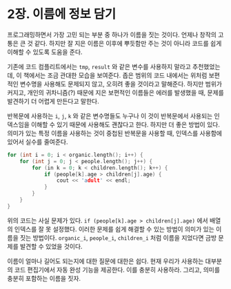 # 2장. 이름에 정보 담기

프로그래밍하면서 가장 고민 되는 부분 중 하나가 이름을 짓는 것이다. 언제나 창작의 고통은 큰 것 같다. 하지만 잘 지은 이름은 이후에 뿌듯함만 주는 것이 아니라 코드를 쉽게 이해할 수 있도록 도움을 준다.

기존에 코드 컴플리트에서는 `tmp`, `result` 와 같은 변수를 사용하지 말라고 추천했었는데, 이 책에서는 조금 관대한 모습을 보여준다. 좁은 범위의 코드 내에서는 위처럼 보편적인 변수명을 사용해도 문제되지 않고, 오히려 좋을 것이라고 말해준다. 하지만 범위가 커지고, 개인의 귀차니즘(?) 때문에 지은 보편적인 이름들은 에러를 발생했을 때, 문제를 발견하기 더 어렵게 만든다고 말한다.

반복문에 사용하는 `i`, `j`, `k` 와 같은 변수명들도 누구나 이 것이 반복문에서 사용되는 인덱스임을 이해할 수 있기 때문에 사용해도 괜찮다고 한다. 하지만 더 좋은 방법이 있다. 의미가 있는 특정 이름을 사용하는 것이 중첩된 반복문을 사용할 때, 인덱스를 사용함에 있어서 실수를 줄여준다.

```c++
for (int i = 0; i < organic.length(); i++) {
    for (int j = 0; j < people.length(); j++) {
        for (in k = 0; k < children.length(); k++) {
            if (people[k].age > children[j].age) {
                cout << 'adult' << endl;
            }
        }
    }
}
```

위의 코드는 사실 문제가 있다. `if (people[k].age > children[j].age)` 에서 배열의 인덱스를 잘 못 설정했다. 이러한 문제를 쉽게 해결할 수 있는 방법이 의미가 있는 이름을 짓는 방법이다. `organic_i`, `people_i`, `children_i` 처럼 이름을 지었다면 금방 문제를 발견할 수 있었을 것이다.



이름이 얼마나 길어도 되는지에 대한 질문에 대한은 쉽다. 현재 우리가 사용하는 대부분의 코드 편집기에서 자동 완성 기능을 제공한다. 이를 충분히 사용하라. 그리고, 의미를 충분히 포함하는 이름을 짓자.